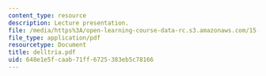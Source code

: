 ```yaml
---
content_type: resource
description: Lecture presentation.
file: /media/https%3A/open-learning-course-data-rc.s3.amazonaws.com/15-902-strategic-management-i-fall-2006/648e1e5fcaab71ff6725383eb5c78166_delltria.pdf
file_type: application/pdf
resourcetype: Document
title: delltria.pdf
uid: 648e1e5f-caab-71ff-6725-383eb5c78166
---
```

